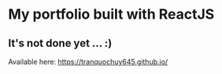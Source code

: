 # My portfolio built with ReactJS 
## It's not done yet ... :)

Available here: https://tranquochuy645.github.io/